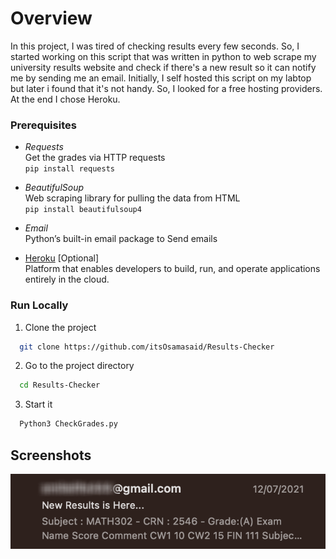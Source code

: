 # Overview

In this project, I was tired of checking results every few seconds. So, I started working on this script that was written in python to web scrape my university results website and check if there's a new result so it can notify me by sending me an email.
Initially, I self hosted this script on my labtop but later i found that it's not handy. So, I looked for a free hosting providers. At the end I chose Heroku.


### Prerequisites

- *Requests*\
Get the grades via HTTP requests\
```pip install requests```

- *BeautifulSoup*\
 Web scraping library for pulling the data from HTML \
```pip install beautifulsoup4```

- *Email*\
Python’s built-in email package to Send emails

- [Heroku](https://www.heroku.com/) [Optional] \
Platform that enables developers to build, run, and operate applications entirely in the cloud.



### Run Locally

1. Clone the project

```bash
  git clone https://github.com/itsOsamasaid/Results-Checker
```

2. Go to the project directory

```bash
  cd Results-Checker
```

3. Start it

```bash
  Python3 CheckGrades.py
```
## Screenshots
![Result](https://github.com/itsOsamasaid/Results-Checker/blob/main/Result.png)



